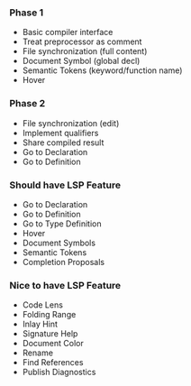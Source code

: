 
### Phase 1
- Basic compiler interface
- Treat preprocessor as comment
- File synchronization (full content)
- Document Symbol (global decl)
- Semantic Tokens (keyword/function name)
- Hover

### Phase 2
- File synchronization (edit)
- Implement qualifiers
- Share compiled result
- Go to Declaration
- Go to Definition


### Should have LSP Feature
- Go to Declaration
- Go to Definition
- Go to Type Definition
- Hover
- Document Symbols
- Semantic Tokens
- Completion Proposals

### Nice to have LSP Feature
- Code Lens
- Folding Range
- Inlay Hint
- Signature Help
- Document Color
- Rename
- Find References
- Publish Diagnostics
